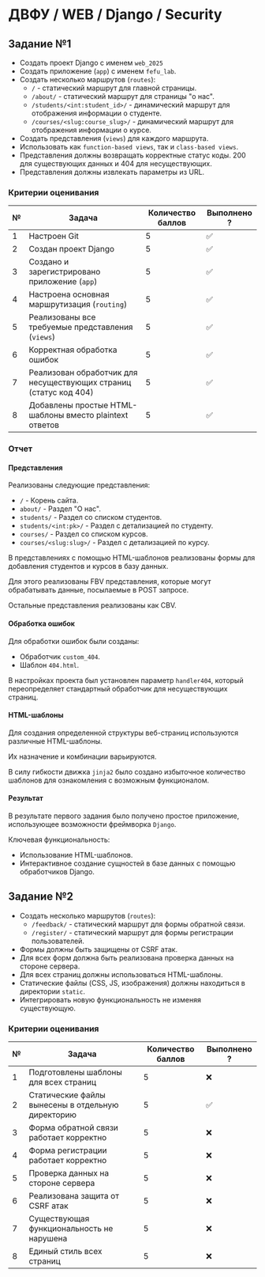 # ДВФУ / WEB / Django / Security

## Задание №1

- Создать проект Django с именем `web_2025`
- Создать приложение (`app`) с именем `fefu_lab`.
- Создать несколько маршрутов (`routes`):
  - `/` - статический маршрут для главной страницы.
  - `/about/` - статический маршрут для страницы "о нас".
  - `/students/<int:student_id>/` - динамический маршрут для отображения информации о студенте.
  - `/courses/<slug:course_slug>/` - динамический маршрут для отображения информации о курсе.
- Создать представления (`views`) для каждого маршрута.
- Использовать как `function-based views`, так и `class-based views`.
- Представления должны возвращать корректные статус коды.
  200 для существующих данных и 404 для несуществующих.
- Представления должны извлекать параметры из URL.

### Критерии оценивания

| №   | Задача                                                            | Количество баллов | Выполнено ? |
| --- | ----------------------------------------------------------------- | ----------------- | ----------- |
| 1   | Настроен Git                                                      | 5                 | ✅          |
| 2   | Создан проект Django                                              | 5                 | ✅          |
| 3   | Создано и зарегистрировано приложение (`app`)                     | 5                 | ✅          |
| 4   | Настроена основная маршрутизация (`routing`)                      | 5                 | ✅          |
| 5   | Реализованы все требуемые представления (`views`)                 | 5                 | ✅          |
| 6   | Корректная обработка ошибок                                       | 5                 | ✅          |
| 7   | Реализован обработчик для несуществующих страниц (статус код 404) | 5                 | ✅          |
| 8   | Добавлены простые HTML-шаблоны вместо plaintext ответов           | 5                 | ✅          |

### Отчет

#### Представления

Реализованы следующие представления:

- `/` - Корень сайта.
- `about/` - Раздел "О нас".
- `students/` - Раздел со списком студентов.
- `students/<int:pk>/` - Раздел с детализацией по студенту.
- `courses/` - Раздел со списком курсов.
- `courses/<slug:slug>/` - Раздел с детализацией по курсу.

В представлениях с помощью HTML-шаблонов реализованы формы
для добавления студентов и курсов в базу данных.

Для этого реализованы FBV представления, которые могут обрабатывать
данные, посылаемые в POST запросе.

Остальные представления реализованы как CBV.

#### Обработка ошибок

Для обработки ошибок были созданы:

- Обработчик `custom_404`.
- Шаблон `404.html`.

В настройках проекта был установлен параметр `handler404`,
который переопределяет стандартный обработчик для несуществующих
страниц.

#### HTML-шаблоны

Для создания определенной структуры веб-страниц используются
различные HTML-шаблоны.

Их назначение и комбинации варьируются.

В силу гибкости движка `jinja2` было создано избыточное количество
шаблонов для ознакомления с возможным функционалом.

#### Результат

В результате первого задания было получено простое приложение,
использующее возможности фреймворка `Django`.

Ключевая функциональность:

- Использование HTML-шаблонов.
- Интерактивное создание сущностей в базе данных с помощью обработчиков Django.

## Задание №2

- Создать несколько маршрутов (`routes`):
  - `/feedback/` - статический маршрут для формы обратной связи.
  - `/register/` - статический маршрут для формы регистрации пользователей.
- Формы должны быть защищены от CSRF атак.
- Для всех форм должна быть реализована проверка данных на стороне сервера.
- Для всех страниц должны использоваться HTML-шаблоны.
- Статические файлы (CSS, JS, изображения) должны находиться в директории `static`.
- Интегрировать новую функциональность не изменяя существующую.

### Критерии оценивания

| №   | Задача                                            | Количество баллов | Выполнено ? |
| --- | ------------------------------------------------- | ----------------- | ----------- |
| 1   | Подготовлены шаблоны для всех страниц             | 5                 | ❌          |
| 2   | Статические файлы вынесены в отдельную директорию | 5                 | ✅          |
| 3   | Форма обратной связи работает корректно           | 5                 | ❌          |
| 4   | Форма регистрации работает корректно              | 5                 | ❌          |
| 5   | Проверка данных на стороне сервера                | 5                 | ❌          |
| 6   | Реализована защита от CSRF атак                   | 5                 | ❌          |
| 7   | Существующая функциональность не нарушена         | 5                 | ❌          |
| 8   | Единый стиль всех страниц                         | 5                 | ❌          |
